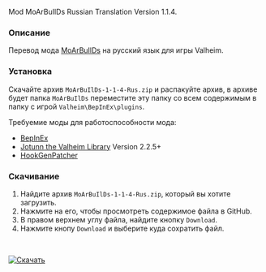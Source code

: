 Mod MoArBuIlDs Russian Translation Version 1.1.4.

### Описание

Перевод мода [MoArBuIlDs](https://valheim.thunderstore.io/package/OdinPlus/MoArBuIlDs/) на русский язык для игры Valheim. 

### Установка

Скачайте архив `MoArBuIlDs-1-1-4-Rus.zip` и распакуйте архив, в архиве будет папка `MoArBuIlDs` переместите эту папку со всем содержимым в папку с игрой `Valheim\BepInEx\plugins`.

Требуемие моды для работоспособности мода:
* [BepInEx](https://valheim.thunderstore.io/package/denikson/BepInExPack_Valheim/)
* [Jotunn the Valheim Library](https://www.nexusmods.com/valheim/mods/1138) Version 2.2.5+
* [HookGenPatcher](https://www.nexusmods.com/valheim/mods/505)

### Скачивание
1. Найдите архив `MoArBuIlDs-1-1-4-Rus.zip`, который вы хотите загрузить.
2. Нажмите на его, чтобы просмотреть содержимое файла в GitHub.
3. В правом верхнем углу файла, найдите кнопку `Download`.
4. Нажмите кнопу `Download` и выберите куда сохратить файл.

<br>

[![Скачать](https://img.shields.io/badge/Скачать-1.1.4-blue?style=for-the-badge)](https://github.com/Dominowood371/Valheim-Mods/raw/main/Valheim%20Mods%20Russian%20Translation/MoArBuIlDs/MoArBuIlDs-1-1-4-Rus.zip)
